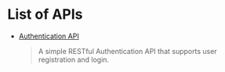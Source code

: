 # List of APIs
 - [Authentication API](https://github.com/YasserFat7alah/simple-APIs/tree/authentication-api)
   > A simple RESTful Authentication API that supports user registration and login.
